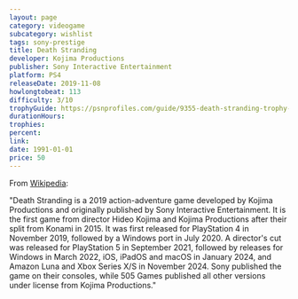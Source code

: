 ```yaml
---
layout: page
category: videogame
subcategory: wishlist
tags: sony-prestige
title: Death Stranding
developer: Kojima Productions
publisher: Sony Interactive Entertainment
platform: PS4
releaseDate: 2019-11-08
howlongtobeat: 113
difficulty: 3/10
trophyGuide: https://psnprofiles.com/guide/9355-death-stranding-trophy-guide
durationHours:
trophies:
percent:
link:
date: 1991-01-01
price: 50
---
```


From [Wikipedia](https://en.wikipedia.org/wiki/Death_Stranding):

"Death Stranding is a 2019 action-adventure game developed by Kojima Productions and originally published by Sony Interactive Entertainment. It is the first game from director Hideo Kojima and Kojima Productions after their split from Konami in 2015. It was first released for PlayStation 4 in November 2019, followed by a Windows port in July 2020. A director's cut was released for PlayStation 5 in September 2021, followed by releases for Windows in March 2022, iOS, iPadOS and macOS in January 2024, and Amazon Luna and Xbox Series X/S in November 2024. Sony published the game on their consoles, while 505 Games published all other versions under license from Kojima Productions."
